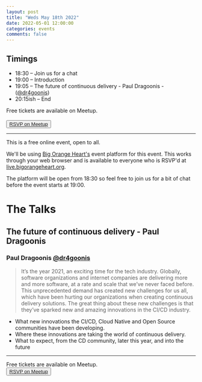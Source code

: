 ```yaml
---
layout: post
title: "Weds May 18th 2022"
date: 2022-05-01 12:00:00
categories: events
comments: false
---
```


## Timings

* 18:30 – Join us for a chat
* 19:00 – Introduction
* 19:05 –  The future of continuous delivery - Paul Dragoonis - ([@dr4goonis](https://twitter.com/dr4goonis))
* 20:15ish – End

Free tickets are available on Meetup.  
<br><button>[RSVP on Meetup](https://www.meetup.com/leedsphp/events/285746771/)</button>

<hr/>

This is a free online event, open to all.

We'll be using [Big Orange Heart's](https://www.bigorangeheart.org) event platform for this event. This works through your web browser and is available to everyone who is RSVP'd at [live.bigorangeheart.org](https://live.bigorangeheart.org/).

The platform will be open from 18:30 so feel free to join us for a bit of chat before the event starts at 19:00.

# The Talks

## The future of continuous delivery - Paul Dragoonis

### Paul Dragoonis [@dr4goonis](https://twitter.com/dr4goonis)

> It’s the year 2021, an exciting time for the tech industry. Globally, software organizations and internet companies are delivering more and more software, at a rate and scale that we’ve never faced before. This unprecedented demand has created new challenges for us all, which have been hurting our organizations when creating continuous delivery solutions. The great thing about these new challenges is that they’ve sparked new and amazing innovations in the CI/CD industry.
* What new innovations the CI/CD, Cloud Native and Open Source communities have been developing.
* Where these innovations are taking the world of continuous delivery.
* What to expect, from the CD community, later this year, and into the future
<hr/>

Free tickets are available on Meetup.
<br><button>[RSVP on Meetup](https://www.meetup.com/leedsphp/events/285746771/)</button>
